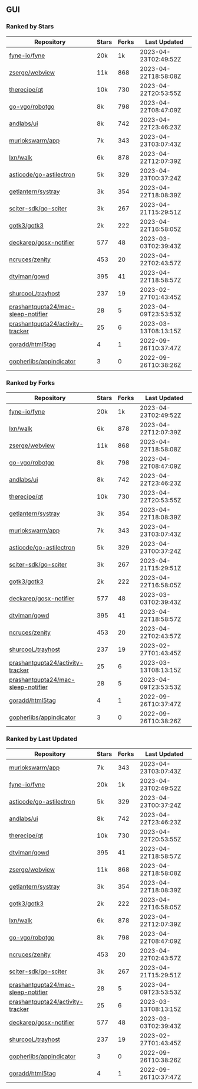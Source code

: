 ## GUI

### Ranked by Stars

| Repository | Stars | Forks | Last Updated |
|------------|-------|-------|--------------|
| [fyne-io/fyne](https://github.com/fyne-io/fyne) | 20k | 1k | 2023-04-23T02:49:52Z |
| [zserge/webview](https://github.com/zserge/webview) | 11k | 868 | 2023-04-22T18:58:08Z |
| [therecipe/qt](https://github.com/therecipe/qt) | 10k | 730 | 2023-04-22T20:53:55Z |
| [go-vgo/robotgo](https://github.com/go-vgo/robotgo) | 8k | 798 | 2023-04-22T08:47:09Z |
| [andlabs/ui](https://github.com/andlabs/ui) | 8k | 742 | 2023-04-22T23:46:23Z |
| [murlokswarm/app](https://github.com/murlokswarm/app) | 7k | 343 | 2023-04-23T03:07:43Z |
| [lxn/walk](https://github.com/lxn/walk) | 6k | 878 | 2023-04-22T12:07:39Z |
| [asticode/go-astilectron](https://github.com/asticode/go-astilectron) | 5k | 329 | 2023-04-23T00:37:24Z |
| [getlantern/systray](https://github.com/getlantern/systray) | 3k | 354 | 2023-04-22T18:08:39Z |
| [sciter-sdk/go-sciter](https://github.com/sciter-sdk/go-sciter) | 3k | 267 | 2023-04-21T15:29:51Z |
| [gotk3/gotk3](https://github.com/gotk3/gotk3) | 2k | 222 | 2023-04-22T16:58:05Z |
| [deckarep/gosx-notifier](https://github.com/deckarep/gosx-notifier) | 577 | 48 | 2023-03-03T02:39:43Z |
| [ncruces/zenity](https://github.com/ncruces/zenity) | 453 | 20 | 2023-04-22T02:43:57Z |
| [dtylman/gowd](https://github.com/dtylman/gowd) | 395 | 41 | 2023-04-22T18:58:57Z |
| [shurcooL/trayhost](https://github.com/shurcooL/trayhost) | 237 | 19 | 2023-02-27T01:43:45Z |
| [prashantgupta24/mac-sleep-notifier](https://github.com/prashantgupta24/mac-sleep-notifier) | 28 | 5 | 2023-04-09T23:53:53Z |
| [prashantgupta24/activity-tracker](https://github.com/prashantgupta24/activity-tracker) | 25 | 6 | 2023-03-13T08:13:15Z |
| [goradd/html5tag](https://github.com/goradd/html5tag) | 4 | 1 | 2022-09-26T10:37:47Z |
| [gopherlibs/appindicator](https://github.com/gopherlibs/appindicator) | 3 | 0 | 2022-09-26T10:38:26Z |

### Ranked by Forks

| Repository | Stars | Forks | Last Updated |
|------------|-------|-------|--------------|
| [fyne-io/fyne](https://github.com/fyne-io/fyne) | 20k | 1k | 2023-04-23T02:49:52Z |
| [lxn/walk](https://github.com/lxn/walk) | 6k | 878 | 2023-04-22T12:07:39Z |
| [zserge/webview](https://github.com/zserge/webview) | 11k | 868 | 2023-04-22T18:58:08Z |
| [go-vgo/robotgo](https://github.com/go-vgo/robotgo) | 8k | 798 | 2023-04-22T08:47:09Z |
| [andlabs/ui](https://github.com/andlabs/ui) | 8k | 742 | 2023-04-22T23:46:23Z |
| [therecipe/qt](https://github.com/therecipe/qt) | 10k | 730 | 2023-04-22T20:53:55Z |
| [getlantern/systray](https://github.com/getlantern/systray) | 3k | 354 | 2023-04-22T18:08:39Z |
| [murlokswarm/app](https://github.com/murlokswarm/app) | 7k | 343 | 2023-04-23T03:07:43Z |
| [asticode/go-astilectron](https://github.com/asticode/go-astilectron) | 5k | 329 | 2023-04-23T00:37:24Z |
| [sciter-sdk/go-sciter](https://github.com/sciter-sdk/go-sciter) | 3k | 267 | 2023-04-21T15:29:51Z |
| [gotk3/gotk3](https://github.com/gotk3/gotk3) | 2k | 222 | 2023-04-22T16:58:05Z |
| [deckarep/gosx-notifier](https://github.com/deckarep/gosx-notifier) | 577 | 48 | 2023-03-03T02:39:43Z |
| [dtylman/gowd](https://github.com/dtylman/gowd) | 395 | 41 | 2023-04-22T18:58:57Z |
| [ncruces/zenity](https://github.com/ncruces/zenity) | 453 | 20 | 2023-04-22T02:43:57Z |
| [shurcooL/trayhost](https://github.com/shurcooL/trayhost) | 237 | 19 | 2023-02-27T01:43:45Z |
| [prashantgupta24/activity-tracker](https://github.com/prashantgupta24/activity-tracker) | 25 | 6 | 2023-03-13T08:13:15Z |
| [prashantgupta24/mac-sleep-notifier](https://github.com/prashantgupta24/mac-sleep-notifier) | 28 | 5 | 2023-04-09T23:53:53Z |
| [goradd/html5tag](https://github.com/goradd/html5tag) | 4 | 1 | 2022-09-26T10:37:47Z |
| [gopherlibs/appindicator](https://github.com/gopherlibs/appindicator) | 3 | 0 | 2022-09-26T10:38:26Z |

### Ranked by Last Updated

| Repository | Stars | Forks | Last Updated |
|------------|-------|-------|--------------|
| [murlokswarm/app](https://github.com/murlokswarm/app) | 7k | 343 | 2023-04-23T03:07:43Z |
| [fyne-io/fyne](https://github.com/fyne-io/fyne) | 20k | 1k | 2023-04-23T02:49:52Z |
| [asticode/go-astilectron](https://github.com/asticode/go-astilectron) | 5k | 329 | 2023-04-23T00:37:24Z |
| [andlabs/ui](https://github.com/andlabs/ui) | 8k | 742 | 2023-04-22T23:46:23Z |
| [therecipe/qt](https://github.com/therecipe/qt) | 10k | 730 | 2023-04-22T20:53:55Z |
| [dtylman/gowd](https://github.com/dtylman/gowd) | 395 | 41 | 2023-04-22T18:58:57Z |
| [zserge/webview](https://github.com/zserge/webview) | 11k | 868 | 2023-04-22T18:58:08Z |
| [getlantern/systray](https://github.com/getlantern/systray) | 3k | 354 | 2023-04-22T18:08:39Z |
| [gotk3/gotk3](https://github.com/gotk3/gotk3) | 2k | 222 | 2023-04-22T16:58:05Z |
| [lxn/walk](https://github.com/lxn/walk) | 6k | 878 | 2023-04-22T12:07:39Z |
| [go-vgo/robotgo](https://github.com/go-vgo/robotgo) | 8k | 798 | 2023-04-22T08:47:09Z |
| [ncruces/zenity](https://github.com/ncruces/zenity) | 453 | 20 | 2023-04-22T02:43:57Z |
| [sciter-sdk/go-sciter](https://github.com/sciter-sdk/go-sciter) | 3k | 267 | 2023-04-21T15:29:51Z |
| [prashantgupta24/mac-sleep-notifier](https://github.com/prashantgupta24/mac-sleep-notifier) | 28 | 5 | 2023-04-09T23:53:53Z |
| [prashantgupta24/activity-tracker](https://github.com/prashantgupta24/activity-tracker) | 25 | 6 | 2023-03-13T08:13:15Z |
| [deckarep/gosx-notifier](https://github.com/deckarep/gosx-notifier) | 577 | 48 | 2023-03-03T02:39:43Z |
| [shurcooL/trayhost](https://github.com/shurcooL/trayhost) | 237 | 19 | 2023-02-27T01:43:45Z |
| [gopherlibs/appindicator](https://github.com/gopherlibs/appindicator) | 3 | 0 | 2022-09-26T10:38:26Z |
| [goradd/html5tag](https://github.com/goradd/html5tag) | 4 | 1 | 2022-09-26T10:37:47Z |

